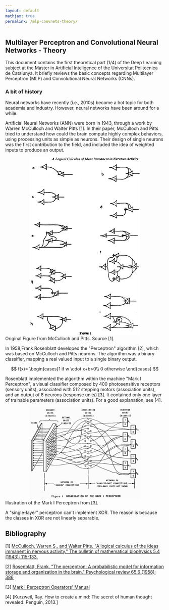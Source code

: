 ```yaml
---
layout: default
mathjax: true
permalink: /mlp-convnets-theory/
---
```


## Multilayer Perceptron and Convolutional Neural Networks - Theory

This document contains the first theoretical part (1/4) of the Deep Learning subject at the Master in Artificial Inteligence of the Universitat Politècnica de Catalunya. It briefly reviews the basic concepts regarding Multilayer Perceptron (MLP) and Convolutional Neural Networks (CNNs).

### A bit of history

Neural networks have recently (i.e., 2010s) become a hot topic for both academia and industry. However, neural networks have been around for a while.

Artificial Neural Networks (ANN) were born in 1943, through a work by Warren McCulloch and Walter Pitts [1]. In their paper, McCulloch and Pitts tried to understand how could the brain compute highly complex behaviors, using processing units as simple as neurons. Their design of single neurons was the first contribution to the field, and included the idea of weighted inputs to produce an output.

<div style="text-align:center"><img src="/figures/mcculloch_fig1.jpg" width="350">
</div>
Original Figure from McCulloch and Pitts. Source [1].

In 1958,Frank Rosenblatt developed the "Perceptron" algorithm [2], which was based on McCulloch and Pitts neurons. The algorithm was a binary classifier, mapping a real valued input to a single binary output.

$$
f(x)= \begin{cases}1 if w \cdot x+b>0\\ 0 otherwise \end{cases}
$$

Rosenblatt implemented the algorithm within the machine "Mark I Perceptron", a visual classifier composed by 400 photosensitive receptors (sensory units), associated with 512 stepping motors (association units), and an output of 8 neurons (response units) [3]. It contained only one layer of trainable parameters (association units). For a good explanation, see [4].

<div style="text-align:center"><img src="/figures/Mark1.png" width="350">
</div>
Illustration of the Mark I Perceptron from [3].

A "single-layer" perceptron can't implement XOR. The reason is because the classes in XOR are not linearly separable. 


## Bibliography

[1] [McCulloch, Warren S., and Walter Pitts. "A logical calculus of the ideas immanent in nervous activity." The bulletin of mathematical biophysics 5.4 (1943): 115-133.](http://vordenker.de/ggphilosophy/mcculloch_a-logical-calculus.pdf)

[2] [Rosenblatt, Frank. "The perceptron: A probabilistic model for information storage and organization in the brain." Psychological review 65.6 (1958): 386](http://www-public.tem-tsp.eu/~gibson/Teaching/Teaching-ReadingMaterial/Rosenblatt58.pdf)

[3] [Mark I Perceptron Operators' Manual](http://www.dtic.mil/dtic/tr/fulltext/u2/236965.pdf)

[4] [Kurzweil, Ray. How to create a mind: The secret of human thought revealed. Penguin, 2013.]

